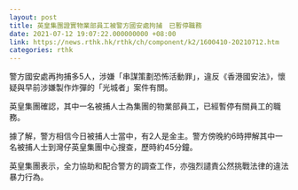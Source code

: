 ```yaml
---
layout: post
title: 英皇集團證實物業部員工被警方國安處拘捕　已暫停職務
date: 2021-07-12 19:07:22.000000000 +08:00
link: https://news.rthk.hk/rthk/ch/component/k2/1600410-20210712.htm
categories: rthk
---
```


警方國安處再拘捕多5人，涉嫌「串謀策劃恐怖活動罪」，違反《香港國安法》，懷疑與早前涉嫌製作炸彈的「光城者」案件有關。

英皇集團確認，其中一名被捕人士為集團的物業部員工，已經暫停有關員工的職務。

據了解，警方相信今日被捕人士當中，有2人是金主。警方傍晚約6時押解其中一名被捕人士到灣仔英皇集團中心搜查，歷時約45分鐘。

英皇集團表示，全力協助和配合警方的調查工作，亦強烈譴責公然挑戰法律的違法暴力行為。
